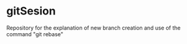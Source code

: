 # gitSesion
Repository for the explanation of new branch creation and use of the command "git rebase"
